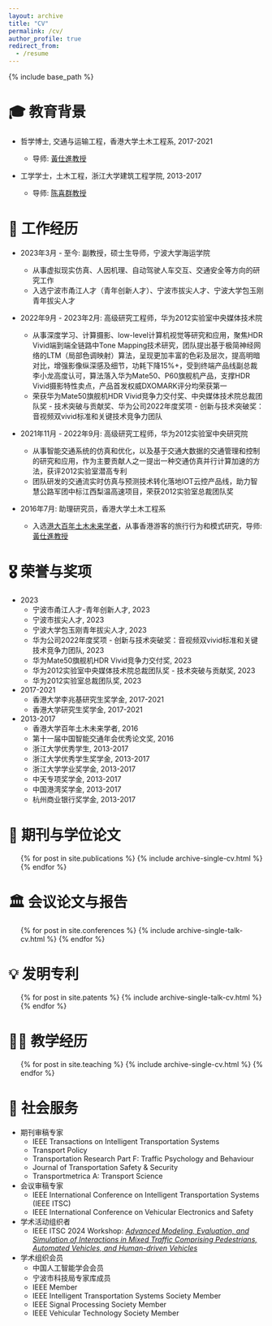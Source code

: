 ```yaml
---
layout: archive
title: "CV"
permalink: /cv/
author_profile: true
redirect_from:
  - /resume
---
```


{% include base_path %}

🎓 教育背景
======
* 哲学博士, 交通与运输工程，香港大学土木工程系, 2017-2021
  * 导师: [黃仕進教授](https://www.civil.hku.hk/scwong/)

* 工学学士，土木工程，浙江大学建筑工程学院, 2013-2017
  * 导师: [陈喜群教授](https://person.zju.edu.cn/xiqun)

💼 工作经历
======
* 2023年3月 - 至今: 副教授，硕士生导师，宁波大学海运学院
  * 从事虚拟现实仿真、人因机理、自动驾驶人车交互、交通安全等方向的研究工作
  * 入选宁波市甬江人才（青年创新人才）、宁波市拔尖人才、宁波大学包玉刚青年拔尖人才

* 2022年9月 - 2023年2月: 高级研究工程师，华为2012实验室中央媒体技术院
  * 从事深度学习、计算摄影、low-level计算机视觉等研究和应用，聚焦HDR Vivid端到端全链路中Tone Mapping技术研究，团队提出基于极简神经网络的LTM（局部色调映射）算法，呈现更加丰富的色彩及层次，提高明暗对比，增强影像纵深感及细节，功耗下降15%+，受到终端产品线副总裁李小龙高度认可，算法落入华为Mate50、P60旗舰机产品，支撑HDR Vivid摄影特性卖点，产品首发权威DXOMARK评分均荣获第一
  * 荣获华为Mate50旗舰机HDR Vivid竞争力交付奖、中央媒体技术院总裁团队奖 - 技术突破与贡献奖、华为公司2022年度奖项 - 创新与技术突破奖：音视频双vivid标准和关键技术竞争力团队

* 2021年11月 - 2022年9月: 高级研究工程师，华为2012实验室中央研究院
  * 从事智能交通系统的仿真和优化，以及基于交通大数据的交通管理和控制的研究和应用，作为主要贡献人之一提出一种交通仿真并行计算加速的方法，获评2012实验室潜高专利
  * 团队研发的交通流实时仿真与预测技术转化落地IOT云控产品线，助力智慧公路军团中标江西梨温高速项目，荣获2012实验室总裁团队奖
    
* 2016年7月: 助理研究员，香港大学土木工程系
  * 入选[港大百年土木未来学者](https://www.civil.hku.hk/hkuccfs/)，从事香港游客的旅行行为和模式研究，导师: [黃仕進教授](https://www.civil.hku.hk/scwong/)
  
🎖 荣誉与奖项
======
* 2023
  * 宁波市甬江人才-青年创新人才, 2023
  * 宁波市拔尖人才, 2023
  * 宁波大学包玉刚青年拔尖人才, 2023
  * 华为公司2022年度奖项 - 创新与技术突破奖：音视频双vivid标准和关键技术竞争力团队, 2023
  * 华为Mate50旗舰机HDR Vivid竞争力交付奖, 2023
  * 华为2012实验室中央媒体技术院总裁团队奖 - 技术突破与贡献奖, 2023
  * 华为2012实验室总裁团队奖, 2023
* 2017-2021
  * 香港大学李兆基研究生奖学金, 2017-2021
  * 香港大学研究生奖学金, 2017-2021
* 2013-2017
  * 香港大学百年土木未来学者, 2016
  * 第十一届中国智能交通年会优秀论文奖, 2016
  * 浙江大学优秀学生, 2013-2017
  * 浙江大学优秀学生奖学金, 2013-2017
  * 浙江大学学业奖学金, 2013-2017
  * 中天专项奖学金, 2013-2017
  * 中国港湾奖学金, 2013-2017
  * 杭州商业银行奖学金, 2013-2017
    
📄 期刊与学位论文
======
  <ul>{% for post in site.publications %}
    {% include archive-single-cv.html %}
  {% endfor %}</ul>
  
🏛️ 会议论文与报告
======
  <ul>{% for post in site.conferences %}
    {% include archive-single-talk-cv.html %}
  {% endfor %}</ul>

💡 发明专利
======
  <ul>{% for post in site.patents %}
    {% include archive-single-talk-cv.html %}
  {% endfor %}</ul>
  
👨‍🏫 教学经历
======
  <ul>{% for post in site.teaching %}
    {% include archive-single-cv.html %}
  {% endfor %}</ul>
  
🤝 社会服务
======
* 期刊审稿专家
  * IEEE Transactions on Intelligent Transportation Systems
  * Transport Policy
  * Transportation Research Part F: Traffic Psychology and Behaviour
  * Journal of Transportation Safety & Security
  * Transportmetrica A: Transport Science
* 会议审稿专家
  * IEEE International Conference on Intelligent Transportation Systems (IEEE ITSC)
  * IEEE International Conference on Vehicular Electronics and Safety
* 学术活动组织者
  * IEEE ITSC 2024 Workshop: [*Advanced Modeling, Evaluation, and Simulation of Interactions in Mixed Traffic Comprising Pedestrians, Automated Vehicles, and Human-driven Vehicles*](https://sites.google.com/view/workshop-itsc-2024/)
* 学术组织会员
  * 中国人工智能学会会员
  * 宁波市科技局专家库成员
  * IEEE Member
  * IEEE Intelligent Transportation Systems Society Member
  * IEEE Signal Processing Society Member
  * IEEE Vehicular Technology Society Member
